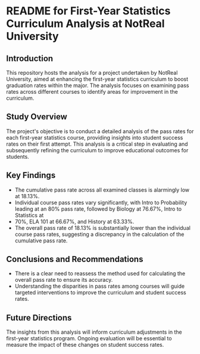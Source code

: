 # README for First-Year Statistics Curriculum Analysis at NotReal University

## Introduction

This repository hosts the analysis for a project undertaken by NotReal University, aimed at enhancing the first-year statistics curriculum to boost graduation rates within 
the major. The analysis focuses on examining pass rates across different courses to identify areas for improvement in the curriculum.

## Study Overview

The project's objective is to conduct a detailed analysis of the pass rates for each first-year statistics course, providing insights into student success rates on their 
first attempt. This analysis is a critical step in evaluating and subsequently refining the curriculum to improve educational outcomes for students.

## Key Findings

- The cumulative pass rate across all examined classes is alarmingly low at 18.13%.
- Individual course pass rates vary significantly, with Intro to Probability leading at an 80% pass rate, followed by Biology at 76.67%, Intro to Statistics at
-  70%, ELA 101 at 66.67%, and History at 63.33%.
- The overall pass rate of 18.13% is substantially lower than the individual course pass rates, suggesting a discrepancy in the calculation of the cumulative pass rate.

## Conclusions and Recommendations

- There is a clear need to reassess the method used for calculating the overall pass rate to ensure its accuracy.
- Understanding the disparities in pass rates among courses will guide targeted interventions to improve the curriculum and student success rates.

## Future Directions

The insights from this analysis will inform curriculum adjustments in the first-year statistics program. Ongoing evaluation will be essential to measure the 
impact of these changes on student success rates.

